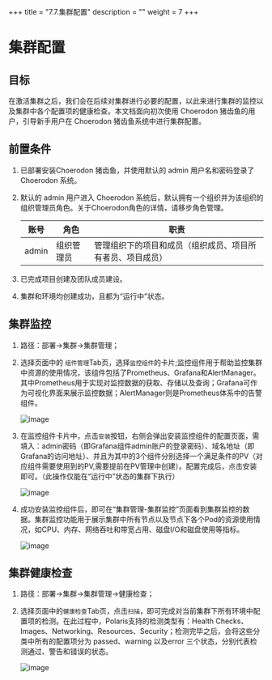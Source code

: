 +++
title = "7.7.集群配置"
description = ""
weight = 7
+++

# 集群配置
## 目标  

在激活集群之后，我们会在后续对集群进行必要的配置，以此来进行集群的监控以及集群中各个配置项的健康检查。本文档面向初次使用 Choerodon 猪齿鱼的用户，引导新手用户在 Choerodon 猪齿鱼系统中进行集群配置。

## 前置条件
1. 已部署安装Choerodon 猪齿鱼，并使用默认的 admin 用户名和密码登录了 Choerodon 系统。
2. 默认的 admin 用户进入 Choerodon 系统后，默认拥有一个组织并为该组织的组织管理员角色。关于Choerodon角色的详情，请移步角色管理。

    |账号|角色|职责|
    |---|---|---|
    |admin|组织管理员|管理组织下的项目和成员（组织成员、项目所有者员、项目成员）|
3. 已完成项目创建及团队成员建设。
4. 集群和环境均创建成功，且都为“运行中”状态。





## 集群监控    
1. 路径：部署->集群->集群管理；    
2. 选择页面中的 `组件管理`Tab页，选择`监控组件`的卡片;监控组件用于帮助监控集群中资源的使用情况，该组件包括了Prometheus、Grafana和AlertManager。其中Prometheus用于实现对监控数据的获取、存储以及查询；Grafana可作为可视化界面来展示监控数据；AlertManager则是Prometheus体系中的告警组件。  

    ![image](/docs/quick-start/devops/image/cluster-config-1.png)  

3. 在监控组件卡片中，点击`安装`按钮，右侧会弹出安装监控组件的配置页面，需填入：admin密码（即Grafana组件admin账户的登录密码）、域名地址（即Grafana的访问地址）、并且为其中的3个组件分别选择一个满足条件的PV（对应组件需要使用到的PV,需要提前在PV管理中创建）。配置完成后，点击安装即可。（此操作仅能在“运行中”状态的集群下执行）  

    ![image](/docs/quick-start/devops/image/cluster-config-2.png)  

4. 成功安装监控组件后，即可在“集群管理-集群监控”页面看到集群监控的数据。集群监控功能用于展示集群中所有节点以及节点下各个Pod的资源使用情况，如CPU、内存、网络吞吐和带宽占用、磁盘I/O和磁盘使用等指标。  

    ![image](/docs/quick-start/devops/image/cluster-config-3.png)

## 集群健康检查  

1. 路径：部署->集群->集群管理->健康检查；  
2. 选择页面中的`健康检查`Tab页，点击`扫描`，即可完成对当前集群下所有环境中配置项的检测。在此过程中，Polaris支持的检测类型有：Health Checks、Images、Networking、Resources、Security；检测完毕之后，会将这些分类中所有的配置项分为 passed、warning 以及error 三个状态，分别代表检测通过、警告和错误的状态。  

    ![image](/docs/quick-start/devops/image/cluster-config-4.png)


